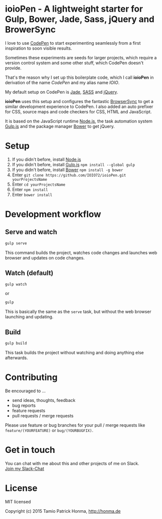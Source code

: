 # ioioPen - A lightweight starter for Gulp, Bower, Jade, Sass, jQuery and BrowerSync

I love to use [CodePen](http://codepen.io/) to start experimenting seamlessly from a first inspiration to soon visible
results.

Sometimes these experiments are seeds for larger projects, which require a version control system and some other stuff,
which CodePen doesn't provide.

That's the reason why I set up this boilerplate code, which I call **ioioPen** in derivation of the name _CodePen_ and
my alias name _IOIO_.

My default setup on CodePen is [Jade](http://jade-lang.com/), [SASS](http://sass-lang.com/) and
[jQuery](http://jquery.com/).

**ioioPen** uses this setup and configures the fantastic [BrowserSync](http://www.browsersync.io/) to get a similar
development experience to CodePen. I also added an auto prefixer for CSS, source maps and code checkers for CSS, HTML
and JavaScript.

It is based on the JavaScript runtime [Node.js](https://nodejs.org/), the task automation system
[Gulp.js](http://gulpjs.com/) and the package manager [Bower](http://bower.io/) to get jQuery.

# Setup

1. If you didn't before, install [Node.js](https://nodejs.org/)
1. If you didn't before, install [Gulp.js](http://gulpjs.com/) `npm install --global gulp`
1. If you didn't before, install [Bower](http://bower.io/) `npm install -g bower`
1. Enter `git clone https://github.com/IOIO72/ioioPen.git yourProjectsName`
1. Enter `cd yourProjectsName`
1. Enter `npm install`
1. Enter `bower install`

# Development workflow

## Serve and watch

```sh
gulp serve
```

This command builds the project, watches code changes and launches web browser and updates on code changes.

## Watch (default)

```sh
gulp watch
```

or

```sh
gulp
```

This is basically the same as the `serve` task, but without the web browser launching and updating.

## Build

```sh
gulp build
```

This task builds the project without watching and doing anything else afterwards.

# Contributing

Be encouraged to ...

* send ideas, thoughts, feedback
* bug reports
* feature requests
* pull requests / merge requests

Please use feature or bug branches for your pull / merge requests like `feature/(YOURFEATURE)` or `bug/(YOURBUGFIX)`.

# Get in touch

You can chat with me about this and other projects of me on Slack.<br>
[Join my Slack-Chat](https://tamiohonma.typeform.com/to/z1YOoo)

# License

MIT licensed

Copyright (c) 2015 Tamio Patrick Honma, <http://honma.de>
